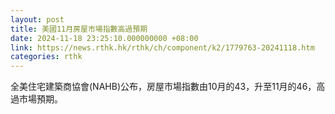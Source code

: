 ```yaml
---
layout: post
title: 美國11月房屋市場指數高過預期
date: 2024-11-18 23:25:10.000000000 +08:00
link: https://news.rthk.hk/rthk/ch/component/k2/1779763-20241118.htm
categories: rthk
---
```


全美住宅建築商協會(NAHB)公布，房屋市場指數由10月的43，升至11月的46，高過市場預期。
